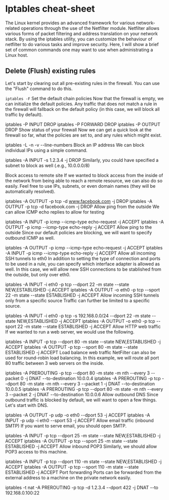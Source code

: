 # Iptables cheat-sheet


The Linux kernel provides an advanced framework for various network-related operations through the use of the Netfilter module. Netfilter allows various forms of packet filtering and address translation on your network stack. By using the iptables utility, you can customize the behaviour of netfilter to do various tasks and improve security. Here, I will show a brief set of common commands one may want to use when administrating a Linux host.

## Delete (Flush) existing rules
Let's start by clearing out all pre-existing rules in the firewall. You can use the "Flush" command to do this.

`iptables -F`
Set the default chain policies
Now that the firewall is empty, we can initialize the default policies. Any traffic that does not match a rule in the firewall will fallback on the default policy (in this case, we will block all traffic by default).

iptables -P INPUT DROP
iptables -P FORWARD DROP
iptables -P OUTPUT DROP
Show status of your firewall
Now we can get a quick look at the firewall so far, what the policies are set to, and any rules which might exist.

iptables -L -n -v --line-numbers
Block an IP address
We can block individual IPs using a simple command.

iptables -A INPUT -s 1.2.3.4 -j DROP
Similarly, you could have specified a subnet to block as well (.e.g., 10.0.0.0/8)

Block access to remote site
If we wanted to block access from the inside of the network from being able to reach a remote resource, we can also do so easily. Feel free to use IPs, subnets, or even domain names (they will be automatically resolved).

iptables -A OUTPUT -p tcp -d www.facebook.com -j DROP
iptables -A OUTPUT -p tcp -d facebook.com -j DROP
Allow ping from the outside
We can allow ICMP echo replies to allow for testing

iptables -A INPUT -p icmp --icmp-type echo-request -j ACCEPT
iptables -A OUTPUT -p icmp --icmp-type echo-reply -j ACCEPT
Allow ping to the outside
Since our default policies are blocking, we will want to specify outbound ICMP as well.

iptables -A OUTPUT -p icmp --icmp-type echo-request -j ACCEPT
iptables -A INPUT -p icmp --icmp-type echo-reply -j ACCEPT
Allow all incoming SSH tunnels to eth0
In addition to setting the type of connection and ports to be used in a rule, you can specify which interface adapter is allowed as well. In this case, we will allow new SSH connections to be stablished from the outside, but only over eth0.

iptables -A INPUT -i eth0 -p tcp --dport 22 -m state --state NEW,ESTABLISHED -j ACCEPT
iptables -A OUTPUT -o eth0 -p tcp --sport 22 -m state --state ESTABLISHED -j ACCEPT
Allow incoming SSH tunnels only from a specific source
Traffic can further be limited to a specific source.

iptables -A INPUT -i eth0 -p tcp -s 192.168.0.0/24 --dport 22 -m state --state NEW,ESTABLISHED -j ACCEPT
iptables -A OUTPUT -o eth0 -p tcp --sport 22 -m state --state ESTABLISHED -j ACCEPT
Allow HTTP web traffic
If we wanted to run a web server, we would use the following.

iptables -A INPUT -p tcp --dport 80 -m state --state NEW,ESTABLISHED -j ACCEPT
iptables -A OUTPUT -p tcp --sport 80 -m state --state ESTABLISHED -j ACCEPT
Load balance web traffic
NetFilter can also be used for round-robin load balancing. In this example, we will route all port 80 traffic between 3 web servers on the inside.

iptables -A PREROUTING -p tcp --dport 80 -m state -m nth --every 3 --packet 0 -j DNAT --to-destination 10.0.0.4
iptables -A PREROUTING -p tcp --dport 80 -m state -m nth --every 3 --packet 1 -j DNAT --to-destination 10.0.0.5
iptables -A PREROUTING -p tcp --dport 80 -m state -m nth --every 3 --packet 2 -j DNAT --to-destination 10.0.0.6
Allow outbound DNS
Since outbound traffic is blocked by default, we will want to open a few things. Let's start with DNS.

iptables -A OUTPUT -p udp -o eth0 --dport 53 -j ACCEPT
iptables -A INPUT -p udp -i eth0 --sport 53 -j ACCEPT
Allow email traffic (inbound SMTP)
If you want to serve email, you should open SMTP.

iptables -A INPUT -p tcp --dport 25 -m state --state NEW,ESTABLISHED -j ACCEPT
iptables -A OUTPUT -p tcp --sport 25 -m state --state ESTABLISHED -j ACCEPT
Allow inbound POP3
Similarly, we should allow POP3 access to this machine.

iptables -A INPUT -p tcp --dport 110 -m state --state NEW,ESTABLISHED -j ACCEPT
iptables -A OUTPUT -p tcp --sport 110 -m state --state ESTABLISHED -j ACCEPT
Port forwarding
Ports can be forwarded from the external address to a machine on the private network easily.

iptables -t nat -A PREROUTING -p tcp -d 1.2.3.4 --dport 422 -j DNAT --to 192.168.0.100:22
